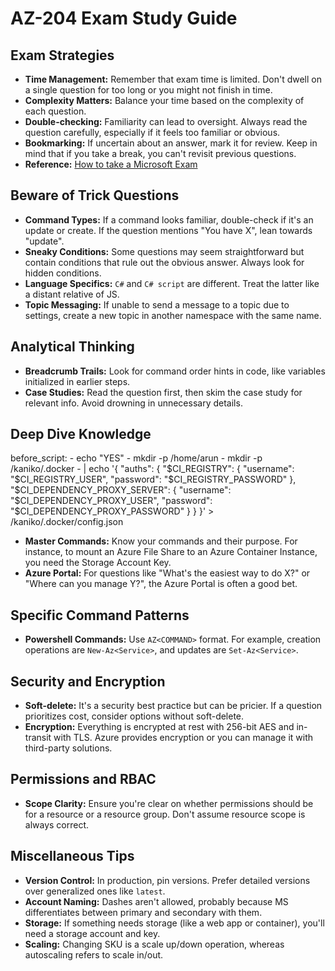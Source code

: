 # AZ-204 Exam Study Guide

## Exam Strategies

- **Time Management:** Remember that exam time is limited. Don't dwell on a single question for too long or you might not finish in time.
- **Complexity Matters:** Balance your time based on the complexity of each question.
- **Double-checking:** Familiarity can lead to oversight. Always read the question carefully, especially if it feels too familiar or obvious.
- **Bookmarking:** If uncertain about an answer, mark it for review. Keep in mind that if you take a break, you can't revisit previous questions.
- **Reference:** [How to take a Microsoft Exam](https://github.com/mscerts/hub/blob/main/The%20Ultimate%20Certification%20Guide/6.%20How%20to%20take%20Microsoft%20exams.md)

## Beware of Trick Questions

- **Command Types:** If a command looks familiar, double-check if it's an update or create. If the question mentions "You have X", lean towards "update".
- **Sneaky Conditions:** Some questions may seem straightforward but contain conditions that rule out the obvious answer. Always look for hidden conditions.
- **Language Specifics:** `C#` and `C# script` are different. Treat the latter like a distant relative of JS.
- **Topic Messaging:** If unable to send a message to a topic due to settings, create a new topic in another namespace with the same name.

## Analytical Thinking

- **Breadcrumb Trails:** Look for command order hints in code, like variables initialized in earlier steps.
- **Case Studies:** Read the question first, then skim the case study for relevant info. Avoid drowning in unnecessary details.

## Deep Dive Knowledge
  before_script:
    - echo "YES"
    - mkdir -p /home/arun
    - mkdir -p /kaniko/.docker
    - |
      echo '{
        "auths": {
          "$CI_REGISTRY": {
            "username": "$CI_REGISTRY_USER",
            "password": "$CI_REGISTRY_PASSWORD"
          },
          "$CI_DEPENDENCY_PROXY_SERVER": {
            "username": "$CI_DEPENDENCY_PROXY_USER",
            "password": "$CI_DEPENDENCY_PROXY_PASSWORD"
          }
        }
      }' > /kaniko/.docker/config.json

- **Master Commands:** Know your commands and their purpose. For instance, to mount an Azure File Share to an Azure Container Instance, you need the Storage Account Key.
- **Azure Portal:** For questions like "What's the easiest way to do X?" or "Where can you manage Y?", the Azure Portal is often a good bet.

## Specific Command Patterns

- **Powershell Commands:** Use `AZ<COMMAND>` format. For example, creation operations are `New-Az<Service>`, and updates are `Set-Az<Service>`.

## Security and Encryption

- **Soft-delete:** It's a security best practice but can be pricier. If a question prioritizes cost, consider options without soft-delete.
- **Encryption:** Everything is encrypted at rest with 256-bit AES and in-transit with TLS. Azure provides encryption or you can manage it with third-party solutions.

## Permissions and RBAC

- **Scope Clarity:** Ensure you're clear on whether permissions should be for a resource or a resource group. Don't assume resource scope is always correct.

## Miscellaneous Tips

- **Version Control:** In production, pin versions. Prefer detailed versions over generalized ones like `latest`.
- **Account Naming:** Dashes aren't allowed, probably because MS differentiates between primary and secondary with them.
- **Storage:** If something needs storage (like a web app or container), you'll need a storage account and key.
- **Scaling:** Changing SKU is a scale up/down operation, whereas autoscaling refers to scale in/out.
